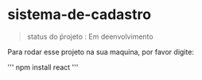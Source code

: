 # sistema-de-cadastro

> status do ṕrojeto : Em deenvolvimento

Para rodar esse projeto na sua maquina, por favor digite:

'''
npm install react
'''
